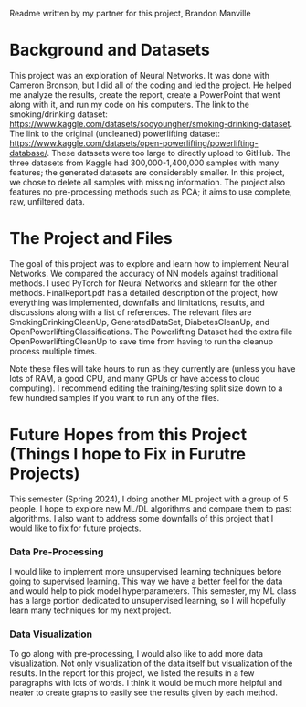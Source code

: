 Readme written by my partner for this project, Brandon Manville

# Background and Datasets
This project was an exploration of Neural Networks. It was done with Cameron Bronson, but I did all of the coding and led the project. He helped me analyze the results, create the report, create a PowerPoint that went along with it, and run my code on his computers.
The link to the smoking/drinking dataset: https://www.kaggle.com/datasets/sooyoungher/smoking-drinking-dataset. The link to the original (uncleaned) powerlifting dataset: https://www.kaggle.com/datasets/open-powerlifting/powerlifting-database/.
These datasets were too large to directly upload to GitHub. The three datasets from Kaggle had 300,000-1,400,000 samples with many features; the generated datasets are considerably smaller. In this project, we chose to delete all samples with missing information. The project also features no pre-processing methods such as PCA; it aims to use complete, raw, unfiltered data.

# The Project and Files
The goal of this project was to explore and learn how to implement Neural Networks. We compared the accuracy of NN models against traditional methods. I used PyTorch for Neural Networks and sklearn for the other methods.
FinalReport.pdf has a detailed description of the project, how everything was implemented, downfalls and limitations, results, and discussions along with a list of references. The relevant files are SmokingDrinkingCleanUp, GeneratedDataSet, DiabetesCleanUp, and OpenPowerliftingClassifications. The Powerlifting Dataset had the extra file OpenPowerliftingCleanUp to save time from having to run the cleanup process multiple times.

Note these files will take hours to run as they currently are (unless you have lots of RAM, a good CPU, and many GPUs or have access to cloud computing). I recommend editing the training/testing split size down to a few hundred samples if you want to run any of the files.

# Future Hopes from this Project (Things I hope to Fix in Furutre Projects)
This semester (Spring 2024), I doing another ML project with a group of 5 people. I hope to explore new ML/DL algorithms and compare them to past algorithms. I also want to address some downfalls of this project that I would like to fix for future projects.

### Data Pre-Processing
I would like to implement more unsupervised learning techniques before going to supervised learning. This way we have a better feel for the data and would help to pick model hyperparameters. This semester, my ML class has a large portion dedicated to unsupervised learning, so I will hopefully learn many techniques for my next project.

### Data Visualization
To go along with pre-processing, I would also like to add more data visualization. Not only visualization of the data itself but visualization of the results. In the report for this project, we listed the results in a few paragraphs with lots of words. I think it would be much more helpful and neater to create graphs to easily see the results given by each method.
